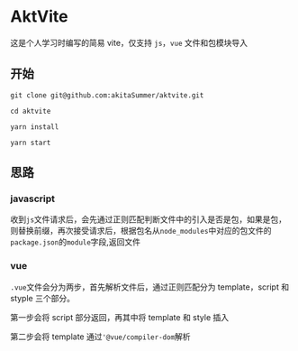 # AktVite

这是个人学习时编写的简易 vite，仅支持 `js`，`vue` 文件和包模块导入

## 开始

```shell
git clone git@github.com:akitaSummer/aktvite.git

cd aktvite

yarn install

yarn start
```

## 思路

### javascript

收到`js`文件请求后，会先通过正则匹配判断文件中的引入是否是包，如果是包，则替换前缀，再次接受请求后，根据包名从`node_modules`中对应的包文件的`package.json`的`module`字段,返回文件

### vue

`.vue`文件会分为两步，首先解析文件后，通过正则匹配分为 template，script 和 styple 三个部分。

第一步会将 script 部分返回，再其中将 template 和 style 插入

第二步会将 template 通过`'@vue/compiler-dom`解析
